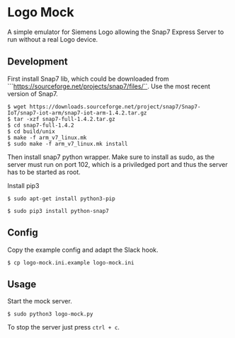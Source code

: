 # Logo Mock

A simple emulator for Siemens Logo allowing the Snap7 Express Server to run without a real Logo device.

## Development
First install Snap7 lib, which could be downloaded  from ```https://sourceforge.net/projects/snap7/files/``. Use the most recent version of Snap7.

```
$ wget https://downloads.sourceforge.net/project/snap7/Snap7-IoT/snap7-iot-arm/snap7-iot-arm-1.4.2.tar.gz
$ tar -xzf snap7-full-1.4.2.tar.gz
$ cd snap7-full-1.4.2
$ cd build/unix
$ make -f arm_v7_linux.mk
$ sudo make -f arm_v7_linux.mk install
```

Then install snap7 python wrapper. Make sure to install as sudo, as the server must run on port 102, which is a priviledged port and thus the server has to be started as root.

Install pip3

```
$ sudo apt-get install python3-pip
```

```
$ sudo pip3 install python-snap7
```

## Config

Copy the example config and adapt the Slack hook.

```
$ cp logo-mock.ini.example logo-mock.ini
```

## Usage

Start the mock server.

```
$ sudo python3 logo-mock.py
```

To stop the server just press ```ctrl + c```.
